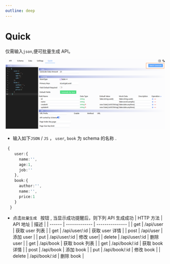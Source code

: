 ```yaml
---
outline: deep
---
```


# Quick

仅需输入`json`,便可批量生成 API。

![截图](/images/quick.png "quick.png")

- 输入如下`JSON` / `JS` ， `user`, `book` 为 schema 的名称 .

```ts
 {
    user:{
      name:'',
      age:1,
      job:''
    },
    book:{
      author:'',
      name:'',
      price:1
    }
  }

```

- 点击`批量生成 ` 按钮 , 当显示成功提醒后，则下列 API 生成成功
  | HTTP 方法 | API 地址 | 描述 |
  | ------ | ------------- | --------------- |
  | get | /api/user | 获取 user 列表 |
  | get | /api/user/:id | 获取 user 详情 |
  | post | /api/user | 添加 user |
  | put | /api/user/:id | 修改 user|
  | delete | /api/user/:id | 删除 user |
  | get | /api/book | 获取 book 列表 |
  | get | /api/book/:id | 获取 book 详情 |
  | post | /api/book | 添加 book |
  | put | /api/book/:id | 修改 book |
  | delete | /api/book/:id | 删除 book |
